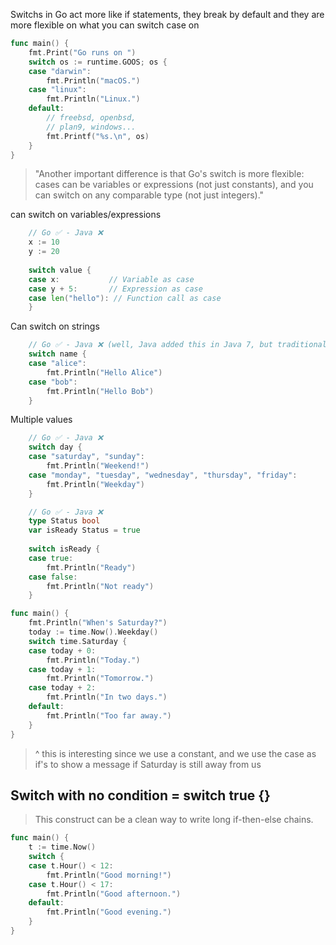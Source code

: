 

Switchs in Go act more like if statements, they break by default and they are more flexible on what you can switch case on 

```Go
func main() {
	fmt.Print("Go runs on ")
	switch os := runtime.GOOS; os {
	case "darwin":
		fmt.Println("macOS.")
	case "linux":
		fmt.Println("Linux.")
	default:
		// freebsd, openbsd,
		// plan9, windows...
		fmt.Printf("%s.\n", os)
	}
}
```


>"Another important difference is that Go's switch is more flexible: cases can be variables or expressions (not just constants), and you can switch on any comparable type (not just integers)."

can switch on variables/expressions
```Go
	// Go ✅ - Java ❌
	x := 10
	y := 20
	
	switch value {
	case x:           // Variable as case
	case y + 5:       // Expression as case  
	case len("hello"): // Function call as case
	}
```

Can switch on strings
```Go
	// Go ✅ - Java ❌ (well, Java added this in Java 7, but traditionally no)
	switch name {
	case "alice":
	    fmt.Println("Hello Alice")
	case "bob":
	    fmt.Println("Hello Bob")
	}
```

Multiple values
```Go
	// Go ✅ - Java ❌
	switch day {
	case "saturday", "sunday":
	    fmt.Println("Weekend!")
	case "monday", "tuesday", "wednesday", "thursday", "friday":
	    fmt.Println("Weekday")
	}
```

```Go
	// Go ✅ - Java ❌
	type Status bool
	var isReady Status = true
	
	switch isReady {
	case true:
	    fmt.Println("Ready")
	case false:
	    fmt.Println("Not ready")
	}
```


```Go
func main() {
	fmt.Println("When's Saturday?")
	today := time.Now().Weekday()
	switch time.Saturday {
	case today + 0:
		fmt.Println("Today.")
	case today + 1:
		fmt.Println("Tomorrow.")
	case today + 2:
		fmt.Println("In two days.")
	default:
		fmt.Println("Too far away.")
	}
}
```

> ^ this is interesting since we use a constant, and we use the case as if's to show a message if Saturday is still away from us


## Switch with no condition = switch true {}

>This construct can be a clean way to write long if-then-else chains.

```Go
func main() {
	t := time.Now()
	switch {
	case t.Hour() < 12:
		fmt.Println("Good morning!")
	case t.Hour() < 17:
		fmt.Println("Good afternoon.")
	default:
		fmt.Println("Good evening.")
	}
}
```
